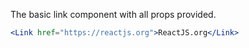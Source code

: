 The basic link component with all props provided.

```jsx
<Link href="https://reactjs.org">ReactJS.org</Link>
```
